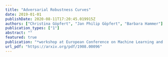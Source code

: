 ```yaml
---
title: "Adversarial Robustness Curves"
date: 2019-01-01
publishDate: 2020-08-11T17:20:45.019915Z
authors: ["Christina Göpfert", "Jan Philip Göpfert", "Barbara Hammer"]
publication_types: ["1"]
abstract: ""
featured: true
publication: "*workshop at European Conference on Machine Learning and Principles and Practice of Knowledge Discovery in Databases*"
url_pdf: "https://arxiv.org/pdf/1908.00096"
---
```


